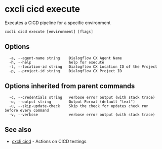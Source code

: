 # cxcli cicd execute

Executes a CICD pipeline for a specific environment

```
cxcli cicd execute [environment] [flags]
```

## Options

```
  -a, --agent-name string    Dialogflow CX Agent Name
  -h, --help                 help for execute
  -l, --location-id string   Dialogflow CX Location ID of the Project
  -p, --project-id string    Dialogflow CX Project ID
```

## Options inherited from parent commands

```
  -c, --credentials string   verbose error output (with stack trace)
  -o, --output string        Output Format (default "text")
  -u, --skip-update-check    Skip the check for updates check run before every command
  -v, --verbose              verbose error output (with stack trace)
```

## See also

* [cxcli cicd](/cmd/cxcli_cicd/)	 - Actions on CICD testings

